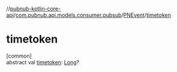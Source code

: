 //[pubnub-kotlin-core-api](../../../index.md)/[com.pubnub.api.models.consumer.pubsub](../index.md)/[PNEvent](index.md)/[timetoken](timetoken.md)

# timetoken

[common]\
abstract val [timetoken](timetoken.md): [Long](https://kotlinlang.org/api/latest/jvm/stdlib/kotlin-stdlib/kotlin/-long/index.html)?
